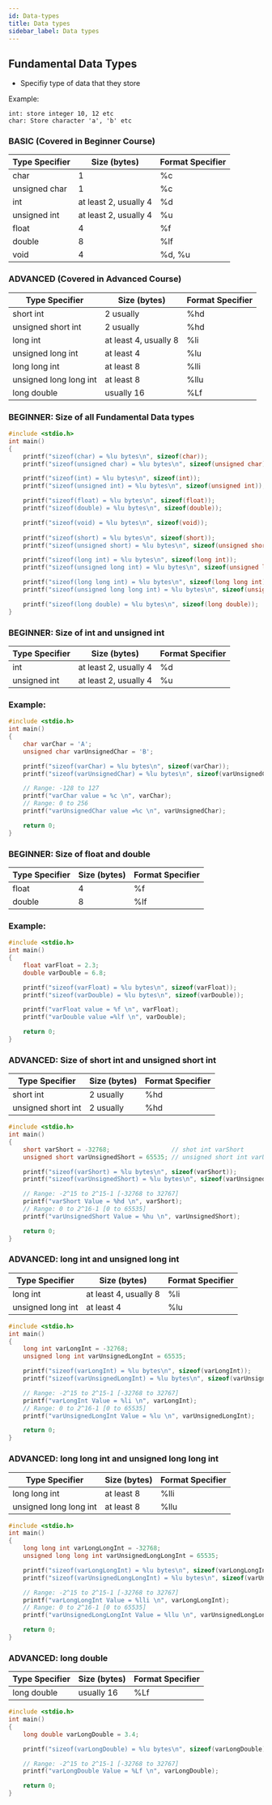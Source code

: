 ```yaml
---
id: Data-types
title: Data types
sidebar_label: Data types
---
```


## Fundamental Data Types
- Specifiy type of data that they store

Example:
```
int: store integer 10, 12 etc
char: Store character 'a', 'b' etc
```

### BASIC (Covered in Beginner Course)

| Type Specifier    |  Size (bytes)         | Format Specifier  |
|-------------------|-----------------------|-------------------|
| char              | 1	                    | %c                |
| unsigned char	    | 1	                    | %c                |
| int               | at least 2, usually 4 | %d                |
| unsigned int	    | at least 2, usually 4	| %u                |
| float	            | 4                     |   %f              |
| double	        | 8                     |   %lf             |
| void      	    | 4                     |   %d, %u          |

### ADVANCED (Covered in Advanced Course)
| Type Specifier    |  Size (bytes)         | Format Specifier  |
|-------------------|-----------------------|-------------------|
| short int         | 2 usually             |   %hd             |
| unsigned short int| 2 usually	            |   %hd             |
| long int	        | at least 4, usually 8 |   %li             |
| unsigned long int	| at least 4            |   %lu             |
| long long int	    | at least 8            |   %lli            |
| unsigned long long int| at least 8        |   %llu            |
| long double	    | usually 16	        |   %Lf             |

### BEGINNER: Size of all Fundamental Data types

```c
#include <stdio.h>
int main()
{
    printf("sizeof(char) = %lu bytes\n", sizeof(char));
    printf("sizeof(unsigned char) = %lu bytes\n", sizeof(unsigned char));

    printf("sizeof(int) = %lu bytes\n", sizeof(int));
    printf("sizeof(unsigned int) = %lu bytes\n", sizeof(unsigned int));

    printf("sizeof(float) = %lu bytes\n", sizeof(float));
    printf("sizeof(double) = %lu bytes\n", sizeof(double));

    printf("sizeof(void) = %lu bytes\n", sizeof(void));
 
    printf("sizeof(short) = %lu bytes\n", sizeof(short));
    printf("sizeof(unsigned short) = %lu bytes\n", sizeof(unsigned short));

    printf("sizeof(long int) = %lu bytes\n", sizeof(long int));
    printf("sizeof(unsigned long int) = %lu bytes\n", sizeof(unsigned long int));

    printf("sizeof(long long int) = %lu bytes\n", sizeof(long long int));
    printf("sizeof(unsigned long long int) = %lu bytes\n", sizeof(unsigned long long int));

    printf("sizeof(long double) = %lu bytes\n", sizeof(long double));
}
```

### BEGINNER: Size of **int** and **unsigned int**

| Type Specifier    |  Size (bytes)         | Format Specifier  |
|-------------------|-----------------------|-------------------|
| int               | at least 2, usually 4 | %d                |
| unsigned int	    | at least 2, usually 4	| %u                |

### Example:

```c
#include <stdio.h>
int main()
{
    char varChar = 'A';
    unsigned char varUnsignedChar = 'B';

    printf("sizeof(varChar) = %lu bytes\n", sizeof(varChar));
    printf("sizeof(varUnsignedChar) = %lu bytes\n", sizeof(varUnsignedChar));

    // Range: -128 to 127
    printf("varChar value = %c \n", varChar);
    // Range: 0 to 256
    printf("varUnsignedChar value =%c \n", varUnsignedChar);

    return 0;
}
```

### BEGINNER: Size of **float** and **double**

| Type Specifier    |  Size (bytes)         | Format Specifier  |
|-------------------|-----------------------|-------------------|
| float	            | 4                     |   %f              |
| double	        | 8                     |   %lf             |

### Example:

```c
#include <stdio.h>
int main()
{
    float varFloat = 2.3;
    double varDouble = 6.8;

    printf("sizeof(varFloat) = %lu bytes\n", sizeof(varFloat));
    printf("sizeof(varDouble) = %lu bytes\n", sizeof(varDouble));

    printf("varFloat value = %f \n", varFloat);
    printf("varDouble value =%lf \n", varDouble);

    return 0;
}
```

### ADVANCED: Size of **short int** and **unsigned short int**

| Type Specifier    |  Size (bytes)         | Format Specifier  |
|-------------------|-----------------------|-------------------|
| short int         | 2 usually             |   %hd             |
| unsigned short int| 2 usually	            |   %hd             |

```c
#include <stdio.h>
int main()
{
    short varShort = -32768;                 // shot int varShort
    unsigned short varUnsignedShort = 65535; // unsigned short int varUnsignedShort

    printf("sizeof(varShort) = %lu bytes\n", sizeof(varShort));
    printf("sizeof(varUnsignedShort) = %lu bytes\n", sizeof(varUnsignedShort));

    // Range: -2^15 to 2^15-1 [-32768 to 32767]
    printf("varShort Value = %hd \n", varShort);
    // Range: 0 to 2^16-1 [0 to 65535]
    printf("varUnsignedShort Value = %hu \n", varUnsignedShort);

    return 0;
}
```

### ADVANCED: **long int** and **unsigned long int**

| Type Specifier    |  Size (bytes)         | Format Specifier  |
|-------------------|-----------------------|-------------------|
| long int	        | at least 4, usually 8 |   %li             |
| unsigned long int	| at least 4            |   %lu             |

```c
#include <stdio.h>
int main()
{
    long int varLongInt = -32768;
    unsigned long int varUnsignedLongInt = 65535;

    printf("sizeof(varLongInt) = %lu bytes\n", sizeof(varLongInt));
    printf("sizeof(varUnsignedLongInt) = %lu bytes\n", sizeof(varUnsignedLongInt));

    // Range: -2^15 to 2^15-1 [-32768 to 32767]
    printf("varLongInt Value = %li \n", varLongInt);
    // Range: 0 to 2^16-1 [0 to 65535]
    printf("varUnsignedLongInt Value = %lu \n", varUnsignedLongInt);

    return 0;
}
```


### ADVANCED: **long long int** and **unsigned long long int**


| Type Specifier    |  Size (bytes)         | Format Specifier  |
|-------------------|-----------------------|-------------------|
| long long int	    | at least 8            |   %lli            |
| unsigned long long int| at least 8        |   %llu            |

```c
#include <stdio.h>
int main()
{
    long long int varLongLongInt = -32768;
    unsigned long long int varUnsignedLongLongInt = 65535;

    printf("sizeof(varLongLongInt) = %lu bytes\n", sizeof(varLongLongInt));
    printf("sizeof(varUnsignedLongLongInt) = %lu bytes\n", sizeof(varUnsignedLongLongInt));

    // Range: -2^15 to 2^15-1 [-32768 to 32767]
    printf("varLongLongInt Value = %lli \n", varLongLongInt);
    // Range: 0 to 2^16-1 [0 to 65535]
    printf("varUnsignedLongLongInt Value = %llu \n", varUnsignedLongLongInt);

    return 0;
}
```

### ADVANCED: **long double**

| Type Specifier    |  Size (bytes)         | Format Specifier  |
|-------------------|-----------------------|-------------------|
| long double	    | usually 16	        |   %Lf             |

```c
#include <stdio.h>
int main()
{
    long double varLongDouble = 3.4;

    printf("sizeof(varLongDouble) = %lu bytes\n", sizeof(varLongDouble));

    // Range: -2^15 to 2^15-1 [-32768 to 32767]
    printf("varLongDouble Value = %Lf \n", varLongDouble);

    return 0;
}
```
